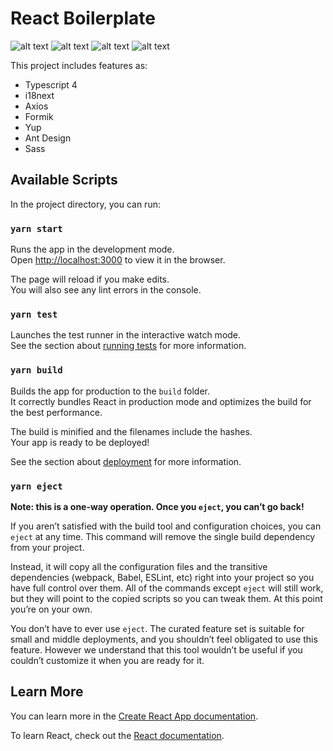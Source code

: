 # React Boilerplate

![alt text](https://upload.wikimedia.org/wikipedia/commons/thumb/a/a7/React-icon.svg/1280px-React-icon.svg.png) ![alt text](https://upload.wikimedia.org/wikipedia/commons/4/4c/Typescript_logo_2020.svg) ![alt text](https://upload.wikimedia.org/wikipedia/commons/thumb/9/96/Sass_Logo_Color.svg/1200px-Sass_Logo_Color.svg.png) ![alt text](https://gw.alipayobjects.com/zos/rmsportal/KDpgvguMpGfqaHPjicRK.svg)

This project includes features as:
* Typescript 4
* i18next
* Axios
* Formik
* Yup
* Ant Design
* Sass

## Available Scripts

In the project directory, you can run:

### `yarn start`

Runs the app in the development mode.\
Open [http://localhost:3000](http://localhost:3000) to view it in the browser.

The page will reload if you make edits.\
You will also see any lint errors in the console.

### `yarn test`

Launches the test runner in the interactive watch mode.\
See the section about [running tests](https://facebook.github.io/create-react-app/docs/running-tests) for more information.

### `yarn build`

Builds the app for production to the `build` folder.\
It correctly bundles React in production mode and optimizes the build for the best performance.

The build is minified and the filenames include the hashes.\
Your app is ready to be deployed!

See the section about [deployment](https://facebook.github.io/create-react-app/docs/deployment) for more information.

### `yarn eject`

**Note: this is a one-way operation. Once you `eject`, you can’t go back!**

If you aren’t satisfied with the build tool and configuration choices, you can `eject` at any time. This command will remove the single build dependency from your project.

Instead, it will copy all the configuration files and the transitive dependencies (webpack, Babel, ESLint, etc) right into your project so you have full control over them. All of the commands except `eject` will still work, but they will point to the copied scripts so you can tweak them. At this point you’re on your own.

You don’t have to ever use `eject`. The curated feature set is suitable for small and middle deployments, and you shouldn’t feel obligated to use this feature. However we understand that this tool wouldn’t be useful if you couldn’t customize it when you are ready for it.

## Learn More

You can learn more in the [Create React App documentation](https://facebook.github.io/create-react-app/docs/getting-started).

To learn React, check out the [React documentation](https://reactjs.org/).
